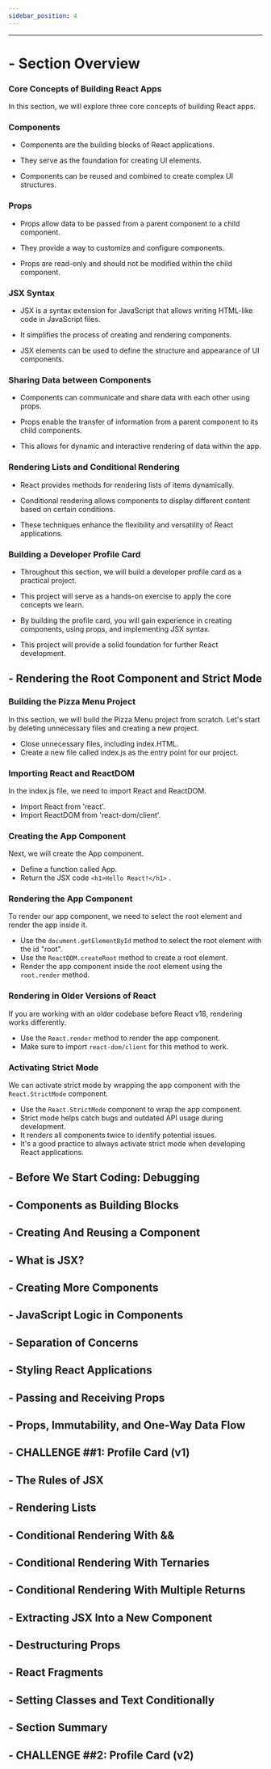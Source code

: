 ```yaml
---
sidebar_position: 4
---
```


---

# - Section Overview

### Core Concepts of Building React Apps

In this section, we will explore three core concepts of building React apps.

### Components

- Components are the building blocks of React applications.

- They serve as the foundation for creating UI elements.

- Components can be reused and combined to create complex UI structures.

### Props

- Props allow data to be passed from a parent component to a child component.

- They provide a way to customize and configure components.

- Props are read-only and should not be modified within the child component.

### JSX Syntax

- JSX is a syntax extension for JavaScript that allows writing HTML-like code in JavaScript files.

- It simplifies the process of creating and rendering components.

- JSX elements can be used to define the structure and appearance of UI components.

### Sharing Data between Components

- Components can communicate and share data with each other using props.

- Props enable the transfer of information from a parent component to its child components.

- This allows for dynamic and interactive rendering of data within the app.

### Rendering Lists and Conditional Rendering

- React provides methods for rendering lists of items dynamically.

- Conditional rendering allows components to display different content based on certain conditions.

- These techniques enhance the flexibility and versatility of React applications.

### Building a Developer Profile Card

- Throughout this section, we will build a developer profile card as a practical project.

- This project will serve as a hands-on exercise to apply the core concepts we learn.

- By building the profile card, you will gain experience in creating components, using props, and implementing JSX syntax.

- This project will provide a solid foundation for further React development.

## - Rendering the Root Component and Strict Mode

### Building the Pizza Menu Project

In this section, we will build the Pizza Menu project from scratch. Let's start by deleting unnecessary files and creating a new project.

- Close unnecessary files, including index.HTML.
- Create a new file called index.js as the entry point for our project.

### Importing React and ReactDOM

In the index.js file, we need to import React and ReactDOM.

- Import React from 'react'.
- Import ReactDOM from 'react-dom/client'.

### Creating the App Component

Next, we will create the App component.

- Define a function called App.
- Return the JSX code `<h1>Hello React!</h1>` .

### Rendering the App Component

To render our app component, we need to select the root element and render the app inside it.

- Use the `document.getElementById` method to select the root element with the id "root".
- Use the `ReactDOM.createRoot` method to create a root element.
- Render the app component inside the root element using the `root.render` method.

### Rendering in Older Versions of React

If you are working with an older codebase before React v18, rendering works differently.

- Use the `React.render` method to render the app component.
- Make sure to import `react-dom/client` for this method to work.

### Activating Strict Mode

We can activate strict mode by wrapping the app component with the `React.StrictMode` component.

- Use the `React.StrictMode` component to wrap the app component.
- Strict mode helps catch bugs and outdated API usage during development.
- It renders all components twice to identify potential issues.
- It's a good practice to always activate strict mode when developing React applications.

## - Before We Start Coding: Debugging

## - Components as Building Blocks

## - Creating And Reusing a Component

## - What is JSX?

## - Creating More Components

## - JavaScript Logic in Components

## - Separation of Concerns

## - Styling React Applications

## - Passing and Receiving Props

## - Props, Immutability, and One-Way Data Flow

## - CHALLENGE ##1: Profile Card (v1)

## - The Rules of JSX

## - Rendering Lists

## - Conditional Rendering With &&

## - Conditional Rendering With Ternaries

## - Conditional Rendering With Multiple Returns

## - Extracting JSX Into a New Component

## - Destructuring Props

## - React Fragments

## - Setting Classes and Text Conditionally

## - Section Summary

## - CHALLENGE ##2: Profile Card (v2)
